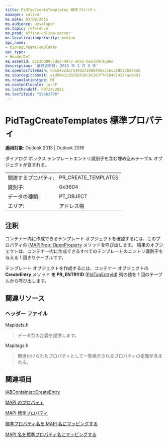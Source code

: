 ```yaml
---
title: PidTagCreateTemplates 標準プロパティ
manager: soliver
ms.date: 03/09/2015
ms.audience: Developer
ms.topic: reference
ms.prod: office-online-server
ms.localizationpriority: medium
api_name:
- PidTagCreateTemplates
api_type:
- HeaderDef
ms.assetid: d2530009-5de3-4872-a0a5-be1389c4206e
description: '最終更新日: 2015 年 3 月 9 日'
ms.openlocfilehash: 0dea422ab72449272b8940ecc16c22d513bd75eb
ms.sourcegitcommit: a1d9041c20256616c9c183f7d1049142a7ac6991
ms.translationtype: MT
ms.contentlocale: ja-JP
ms.lasthandoff: 09/24/2021
ms.locfileid: "59563708"
---
```

# <a name="pidtagcreatetemplates-canonical-property"></a>PidTagCreateTemplates 標準プロパティ

  
  
**適用対象**: Outlook 2013 | Outlook 2016 
  
ダイアログ ボックス テンプレートエントリ識別子を含む埋め込みテーブル オブジェクトが含まれる。 
  
|||
|:-----|:-----|
|関連するプロパティ:  <br/> |PR_CREATE_TEMPLATES  <br/> |
|識別子:  <br/> |0x3604  <br/> |
|データの種類 :   <br/> |PT_OBJECT  <br/> |
|エリア:  <br/> |アドレス帳  <br/> |
   
## <a name="remarks"></a>注釈

コンテナー内に作成できるテンプレート オブジェクトを確認するには、このプロパティの [IMAPIProp::OpenProperty](imapiprop-openproperty.md) メソッドを呼び出します。 結果のオブジェクトは、コンテナー内に作成できるすべてのテンプレートのエントリ識別子を与える 1 回きりテーブルです。 
  
テンプレート オブジェクトを作成するには、コンテナー オブジェクトの **CreateEntry** メソッド **を PR_ENTRYID** ([PidTagEntryId](pidtagentryid-canonical-property.md)) 列の値を 1 回のテーブルから呼び出します。
  
## <a name="related-resources"></a>関連リソース

### <a name="header-files"></a>ヘッダー ファイル

Mapidefs.h
  
> データ型の定義を提供します。
    
Mapitags.h
  
> 関連付けられたプロパティとして一覧表示されるプロパティの定義が含まれる。
    
## <a name="see-also"></a>関連項目



[IABContainer::CreateEntry](iabcontainer-createentry.md)


[MAPI のプロパティ](mapi-properties.md)
  
[MAPI 標準プロパティ](mapi-canonical-properties.md)
  
[標準プロパティ名を MAPI 名にマッピングする](mapping-canonical-property-names-to-mapi-names.md)
  
[MAPI 名を標準プロパティ名にマッピングする](mapping-mapi-names-to-canonical-property-names.md)

